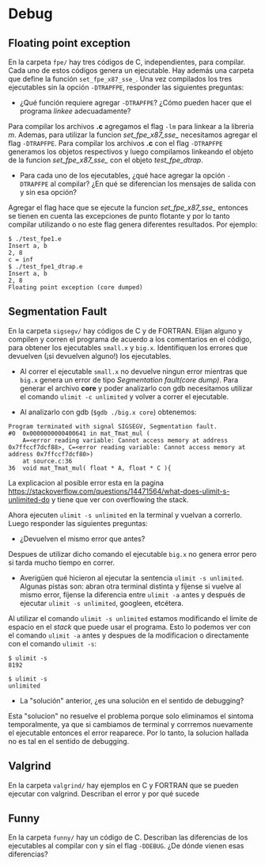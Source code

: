 # Debug

## Floating point exception

En la carpeta `fpe/` hay tres códigos de C, independientes, para compilar. 
Cada uno de estos códigos genera un ejecutable. Hay además una carpeta que
define la función `set_fpe_x87_sse_`. Una vez compilados los tres ejecutables
sin la opción `-DTRAPFPE`, responder las siguientes preguntas:

- ¿Qué función requiere agregar `-DTRAPFPE`? ¿Cómo pueden hacer que el 
programa *linkee* adecuadamente?

Para compilar los archivos **.c** agregamos el flag `-lm` para linkear a la libreria *m*. Ademas, para utilizar la funcion *set_fpe_x87_sse_* necesitamos agregar el flag `-DTRAPFPE`.
Para compilar los archivos **.c** con el flag `-DTRAPFPE` generamos los objetos respectivos y luego compilamos linkeando el objeto de la funcion *set_fpe_x87_sse_* con el objeto *test_fpe_dtrap*.

- Para cada uno de los ejecutables, ¿qué hace agregar la opción `-DTRAPFPE` al 
compilar? ¿En qué se diferencian los mensajes de salida con y sin esa opción?

Agregar el flag hace que se ejecute la funcion *set_fpe_x87_sse_* entonces se tienen en cuenta las excepciones de punto flotante y por lo tanto compilar utilizando o no este flag genera diferentes resultados. Por ejemplo:

```
$ ./test_fpe1.e
Insert a, b 
2, 8
c = inf 
$ ./test_fpe1_dtrap.e 
Insert a, b 
2, 8
Floating point exception (core dumped)
```

## Segmentation Fault

En la carpeta `sigsegv/` hay códigos de C y de FORTRAN. Elijan alguno
y compilen y corren el programa de acuerdo a los comentarios en el código,
para obtener los ejecutables `small.x` y `big.x`.
Identifiquen los errores que devuelven (¡si devuelven alguno!) los ejecutables.

- Al correr el ejecutable `small.x` no devuelve ningun error mientras que `big.x` genera un error de tipo *Segmentation fault(core dump)*. Para generar el archivo **core** y poder analizarlo con gdb necesitamos utilizar el comando `ulimit -c unlimited` y volver a correr el ejecutable.

- Al analizarlo con gdb (`$gdb ./big.x core`) obtenemos:
```
Program terminated with signal SIGSEGV, Segmentation fault.
#0  0x0000000000400641 in mat_Tmat_mul (
    A=<error reading variable: Cannot access memory at address 0x7ffccf7dcf88>, C=<error reading variable: Cannot access memory at address 0x7ffccf7dcf80>)
    at source.c:36
36	void mat_Tmat_mul( float * A, float * C ){
```

La explicacion al posible error esta en la pagina <https://stackoverflow.com/questions/14471564/what-does-ulimit-s-unlimited-do> y tiene que ver con overflowing the stack.

Ahora ejecuten `ulimit -s unlimited` en la terminal y vuelvan a correrlo. Luego
responder las siguientes preguntas:

- ¿Devuelven el mismo error que antes?

Despues de utilizar dicho comando el ejecutable `big.x` no genera error pero si tarda mucho tiempo en correr.

- Averigüen qué hicieron al ejecutar la sentencia `ulimit -s unlimited`. Algunas pistas
son: abran otra terminal distinta y fíjense si vuelve al mismo error, fíjense la diferencia
entre `ulimit -a` antes y después de ejecutar `ulimit -s unlimited`, googleen, etcétera.

Al utilizar el comando `ulimit -s unlimited` estamos modificando el limite de espacio en el *stack* que puede usar el programa. Esto lo podemos ver con el comando `ulimit -a` antes y despues de la modificacion o directamente con el comando `ulimit -s`:

```
$ ulimit -s
8192

$ ulimit -s
unlimited
```

- La "solución" anterior, ¿es una solución en el sentido de debugging?

Esta "solucion" no resuelve el problema porque solo eliminamos el sintoma temporalmente, ya que si cambiamos de terminal y corrremos nuevamente el ejecutable entonces el error reaparece. Por lo tanto, la solucion hallada no es tal en el sentido de debugging.

## Valgrind

En la carpeta `valgrind/` hay ejemplos en C y FORTRAN que se pueden ejecutar
con valgrind. Describan el error y por qué sucede

## Funny

En la carpeta `funny/` hay un código de C. Describan las diferencias de los ejecutables
al compilar con y sin el flag `-DDEBUG`. ¿De dónde vienen esas diferencias?

